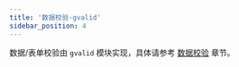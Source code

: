 ```yaml
---
title: '数据校验-gvalid'
sidebar_position: 4
---
```


数据/表单校验由 `gvalid` 模块实现，具体请参考 [数据校验](output/goframe-v2.0-md/核心组件-重点/数据校验) 章节。